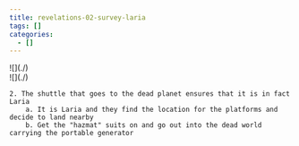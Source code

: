```yaml
---
title: revelations-02-survey-laria
tags: []
categories:
  - []
---
```

<!-- more --><div class="embedded-image-left">![](./)</div><div class="embedded-image-right">![](./)</div>

	2. The shuttle that goes to the dead planet ensures that it is in fact Laria
		a. It is Laria and they find the location for the platforms and decide to land nearby
		b. Get the "hazmat" suits on and go out into the dead world carrying the portable generator
